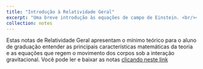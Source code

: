```yaml
---
title: "Introdução à Relatividade Geral"
excerpt: "Uma breve introdução às equações de campo de Einstein. <br/><img src='/images/500x300.png'>"
collection: notes
---
```


Estas notas de Relatividade Geral apresentam o mínimo teórico para o aluno de graduação entender as principais características matemáticas da teoria e as equações que regem o movimento dos corpos sob a interação gravitacional. Você pode ler e baixar as notas [clicando neste link](https://gabrielpachecoribeiro.github.io/files/Livro_GR.pdf) 
